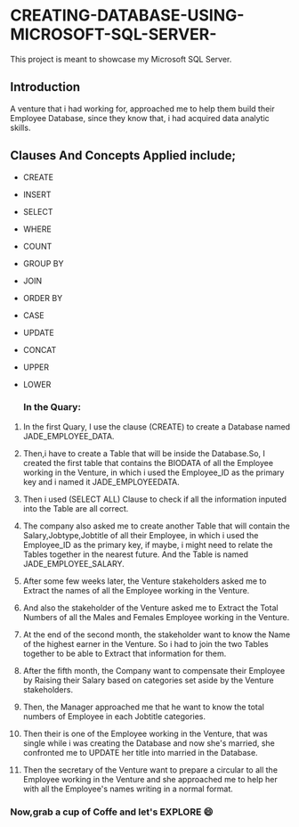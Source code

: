 # CREATING-DATABASE-USING-MICROSOFT-SQL-SERVER-
This project is meant to showcase my Microsoft SQL Server.

## Introduction
A venture that i had working for, approached me to help them build their Employee Database, since they know that, i had acquired data analytic skills.

## Clauses And Concepts Applied include;

- CREATE
- INSERT 
- SELECT
- WHERE
- COUNT
- GROUP BY
- JOIN
- ORDER BY
- CASE
- UPDATE
- CONCAT
- UPPER
- LOWER

  ### In the Quary:
  

1. In the first Quary, I use the clause (CREATE) to create a Database named JADE_EMPLOYEE_DATA.

2. Then,i have to create a Table that will be inside the Database.So, I created the first table that contains the BIODATA of all the Employee working in the Venture, in which i used the Employee_ID as the primary key and i named it JADE_EMPLOYEEDATA.

3. Then i used (SELECT ALL) Clause to check if all the information inputed into the Table are all correct.

4. The company also asked me to create another Table that will contain the Salary,Jobtype,Jobtitle of all their Employee, in which i used the Employee_ID as the primary key, if maybe, i might need to relate the Tables together in the nearest future. And the Table is named JADE_EMPLOYEE_SALARY.

5. After some few weeks later, the Venture stakeholders asked me to Extract the names of all the Employee working in the Venture.

6. And also the stakeholder of the Venture asked me to Extract the Total Numbers of all the Males and Females Employee working in the Venture.

7. At the end of the second month, the stakeholder want to know the Name of the highest earner in the Venture. So i had to join the two Tables together to be able to Extract that information for them.

8. After the fifth month, the Company want to compensate their Employee by Raising their Salary based on categories set aside by the Venture stakeholders.

9. Then, the Manager approached me that he want to know the total numbers of Employee in each Jobtitle categories.

10. Then their is one of the Employee working in the Venture, that was single while i was creating the Database and now she's married, she confronted me to UPDATE her title into married in the Database. 

11. Then the secretary of the Venture want to prepare a circular to all the Employee working in the Venture and she approached me to help her with all the Employee's names writing in a normal format.



### Now,grab a cup of Coffe and let's EXPLORE 😄
